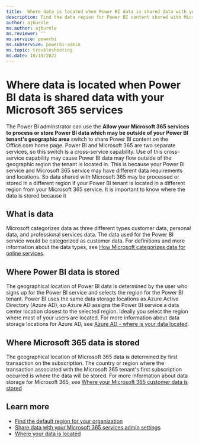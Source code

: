 ```yaml
---
title:  Where data is located when Power BI data is shared data with your Microsoft 365 services
description: Find the data region for Power BI content shared with Microsoft 365 and learn how that location is selected.
author: ajburnle
ms.author: ajburnle
ms.reviewer: ''
ms.service: powerbi
ms.subservice: powerbi-admin
ms.topic: troubleshooting
ms.date: 10/10/2022
---
```


# Where data is located when Power BI data is shared data with your Microsoft 365 services

The Power BI adminstrator can use the **Allow your Microsoft 365 services to process or store Power BI data which may be outside of your Power BI tenant's geographic area** switch to share Power BI content on the Office.com home page. Power BI and Microsoft 365 are two separate services, so this switch is a cross-service capability. Use of this cross-service capability may cause Power BI data may flow outside of the geographic region the tenant is located in. This is because your Power BI service and Microsoft 365 service may have different data requirements and locations. So data shared with Microsoft 365 may be processed or stored in a different region if your Power BI tenant is located in a different region from your Microsoft 365 service. It is important to know where the data is stored because it 

## What is data

Microsoft categorizes data as three different types customer data, personal data, and professional services data. The data used for the Power BI service would be categorized as customer data. For definitions and more information about the data types, see [How Microsoft categorizes data for online services](https://www.microsoft.com/trust-center/privacy/customer-data-definitions).

## Where Power BI data is stored

The geographical location of Power BI data is determined by the user who signs up for the Power BI service and selects the region for the Power BI tenant. Power BI uses the same data storage locations as Azure Active Directory (Azure AD), so Azure AD assigns the Power BI service a data center location closest to the selected region. Ideally you select the region where most of your users are located. For more information about data storage locations for Azure AD, see [Azure AD - where is your data located](https://msit.powerbi.com/view?r=eyJrIjoiZmMyODcxZWMtMWY4ZS00N2Q1LTgzNGQtYzQzODZhMDlmM2NmIiwidCI6IjcyZjk4OGJmLTg2ZjEtNDFhZi05MWFiLTJkN2NkMDExZGI0NyIsImMiOjV9).

## Where Microsoft 365 data is stored
The geographical location of Microsoft 365 data is determined by first transaction on the subscription. The country or region where the transaction associated with the Microsoft 365 tenant's first subscription occurred is where the data will be stored. For more information about data storage for Microsoft 365, see [Where your Microsoft 365 customer data is stored](https://learn.microsoft.com/microsoft-365/enterprise/o365-data-locations?view=o365-worldwide)

## Learn more
- [Find the default region for your organization](service-admin-where-is-my-tenant-located.md)
- [Share data with your Microsoft 365 services admin settings](service-admin-portal-share-data-microsoft-365-services.md)
- [Where your data is located](https://www.microsoft.com/trust-center/privacy/data-location?rtc=1)